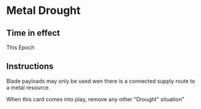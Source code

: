 
# Metal Drought

## Time in effect

This Epoch

## Instructions

Blade payloads may only be used wen there is a connected supply route to a metal resource.

When this card comes into play, remove any other "Drought" situation"
